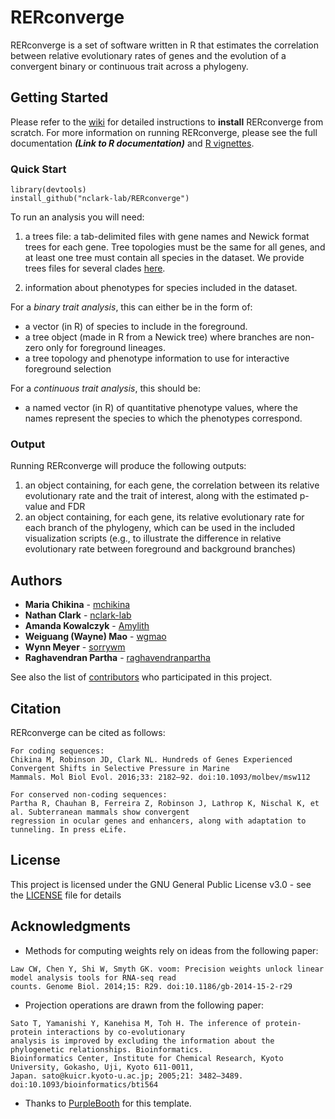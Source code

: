 # RERconverge

RERconverge is a set of software written in R that estimates the correlation between relative evolutionary rates of genes and the evolution of a convergent binary or continuous trait across a phylogeny.

## Getting Started

Please refer to the [wiki](https://github.com/nclark-lab/RERconverge/wiki/Getting-Started) for detailed instructions to **install** RERconverge from scratch. For more information on running RERconverge, please see the full documentation ***(Link to R documentation)*** and [R vignettes](https://github.com/nclark-lab/RERconverge/wiki/Vignettes).

### Quick Start
```
library(devtools)
install_github("nclark-lab/RERconverge")
```
To run an analysis you will need:
1) a trees file: a tab-delimited files with gene names and Newick format trees for each gene.
Tree topologies must be the same for all genes, and at least one tree must contain all species in the dataset.
We provide trees files for several clades [here](bit.ly/2J2QBnj).

2) information about phenotypes for species included in the dataset. 
 
For a *binary trait analysis*, this can either be in the form of:
* a vector (in R) of species to include in the foreground.
* a tree object (made in R from a Newick tree) where branches are non-zero only for foreground lineages.
* a tree topology and phenotype information to use for interactive foreground selection

For a *continuous trait analysis*, this should be:
* a named vector (in R) of quantitative phenotype values, where the names represent the species to which the phenotypes correspond.


### Output

Running RERconverge will produce the following outputs:
1) an object containing, for each gene, the correlation between its relative evolutionary rate and the trait of interest, along with the estimated p-value and FDR
2) an object containing, for each gene, its relative evolutionary rate for each branch of the phylogeny, which can be used in the included visualization scripts (e.g., to illustrate the difference in relative evolutionary rate between foreground and background branches)


## Authors

* **Maria Chikina** - [mchikina](https://github.com/mchikina)
* **Nathan Clark** - [nclark-lab](https://github.com/nclark-lab)
* **Amanda Kowalczyk** - [Amylith](https://github.com/Amylith)
* **Weiguang (Wayne) Mao** - [wgmao](https://github.com/wgmao)
* **Wynn Meyer** - [sorrywm](https://github.com/sorrywm)
* **Raghavendran Partha** - [raghavendranpartha](https://github.com/raghavendranpartha)

See also the list of [contributors](https://github.com/nclark-lab/RERconverge/contributors) who participated in this project.

## Citation

RERconverge can be cited as follows:

```
For coding sequences:
Chikina M, Robinson JD, Clark NL. Hundreds of Genes Experienced Convergent Shifts in Selective Pressure in Marine 
Mammals. Mol Biol Evol. 2016;33: 2182–92. doi:10.1093/molbev/msw112

For conserved non-coding sequences:
Partha R, Chauhan B, Ferreira Z, Robinson J, Lathrop K, Nischal K, et al. Subterranean mammals show convergent 
regression in ocular genes and enhancers, along with adaptation to tunneling. In press eLife. 

```

## License

This project is licensed under the GNU General Public License v3.0 - see the [LICENSE](LICENSE) file for details

## Acknowledgments

* Methods for computing weights rely on ideas from the following paper:
```
Law CW, Chen Y, Shi W, Smyth GK. voom: Precision weights unlock linear model analysis tools for RNA-seq read
counts. Genome Biol. 2014;15: R29. doi:10.1186/gb-2014-15-2-r29

```
* Projection operations are drawn from the following paper:
```
Sato T, Yamanishi Y, Kanehisa M, Toh H. The inference of protein-protein interactions by co-evolutionary 
analysis is improved by excluding the information about the phylogenetic relationships. Bioinformatics. 
Bioinformatics Center, Institute for Chemical Research, Kyoto University, Gokasho, Uji, Kyoto 611-0011, 
Japan. sato@kuicr.kyoto-u.ac.jp; 2005;21: 3482–3489. doi:10.1093/bioinformatics/bti564

```
* Thanks to [PurpleBooth](https://github.com/PurpleBooth) for this template.
